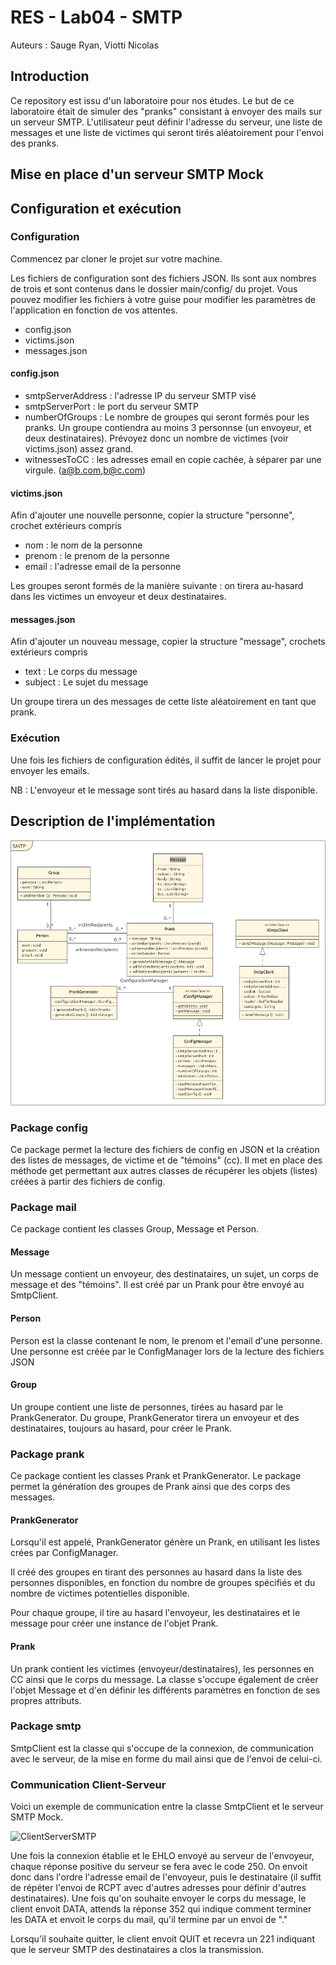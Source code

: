 # RES - Lab04 - SMTP

Auteurs : Sauge Ryan, Viotti Nicolas

## Introduction

Ce repository est issu d'un laboratoire pour nos études. Le but de ce laboratoire était de simuler des "pranks" consistant à envoyer des mails sur un serveur SMTP. L'utilisateur peut définir l'adresse du serveur, une liste de messages et une liste de victimes qui seront tirés aléatoirement pour l'envoi des pranks.

## Mise en place d'un serveur SMTP Mock

## Configuration et exécution

### Configuration

Commencez par cloner le projet sur votre machine.

Les fichiers de configuration sont des fichiers JSON. Ils sont aux nombres de trois et sont contenus dans le dossier main/config/ du projet. Vous pouvez modifier les fichiers à votre guise pour modifier les paramètres de l'application en fonction de vos attentes.

- config.json
- victims.json
- messages.json

#### config.json

- smtpServerAddress : l'adresse IP du serveur SMTP visé
- smtpServerPort : le port du serveur SMTP
- numberOfGroups : Le nombre de groupes qui seront formés pour les pranks. Un groupe contiendra au moins 3 personnse (un envoyeur, et deux destinataires). Prévoyez donc un nombre de victimes (voir victims.json) assez grand.
- witnessesToCC : les adresses email en copie cachée, à séparer par une virgule. (a@b.com,b@c.com)

#### victims.json

Afin d'ajouter une nouvelle personne, copier la structure "personne", crochet extérieurs compris

- nom : le nom de la personne
- prenom : le prenom de la personne
- email : l'adresse email de la personne

Les groupes seront formés de la manière suivante : on tirera au-hasard dans les victimes un envoyeur et deux destinataires.

#### messages.json

Afin d'ajouter un nouveau message, copier la structure "message", crochets extérieurs compris

- text : Le corps du message
- subject : Le sujet du message

Un groupe tirera un des messages de cette liste aléatoirement en tant que prank.

### Exécution

Une fois les fichiers de configuration édités, il suffit de lancer le projet pour envoyer les emails.

NB : L'envoyeur et le message sont tirés au hasard dans la liste disponible.

## Description de l'implémentation

![diagramme](.\images\diagramme.png)

### Package config

Ce package permet la lecture des fichiers de config en JSON et la création des listes de messages, de victime et de "témoins" (cc). Il met en place des méthode get permettant aux autres classes de récupérer les objets (listes) créées à partir des fichiers de config.



### Package mail

Ce package contient les classes Group, Message et Person.

#### Message

Un message contient un envoyeur, des destinataires, un sujet, un corps de message et des "témoins". Il est créé par un Prank pour être envoyé au SmtpClient.

#### Person

Person est la classe contenant le nom, le prenom et l'email d'une personne. Une personne est créée par le ConfigManager lors de la lecture des fichiers JSON

#### Group

Un groupe contient une liste de personnes, tirées au hasard par le PrankGenerator. Du groupe, PrankGenerator tirera un envoyeur et des destinataires, toujours au hasard, pour créer le Prank.

### Package prank

Ce package contient les classes Prank et PrankGenerator. Le package permet la génération des groupes de Prank ainsi que des corps des messages.

#### PrankGenerator

Lorsqu'il est appelé, PrankGenerator génère un Prank, en utilisant les listes crées par ConfigManager.

Il créé des groupes  en tirant des personnes au hasard dans la liste des personnes disponibles, en fonction du nombre de groupes spécifiés et du nombre de victimes potentielles disponible.

Pour chaque groupe, il tire au hasard l'envoyeur, les destinataires et le message pour créer une instance de l'objet Prank.

#### Prank

Un prank contient les victimes (envoyeur/destinataires), les personnes en CC ainsi que le corps du message. La classe s'occupe également de créer l'objet Message et d'en définir les différents paramètres en fonction de ses propres attributs.

### Package smtp

SmtpClient est la classe qui s'occupe de la connexion, de  communication avec le serveur, de la mise en forme du mail ainsi que de l'envoi de celui-ci.

### Communication Client-Serveur

Voici un exemple de communication entre la classe SmtpClient et le serveur SMTP Mock.

![ClientServerSMTP](https://github.com/rya-sge/smtp/tree/newMain/images/ClientServerSMTP.png?raw=true)

Une fois la connexion établie et le EHLO envoyé au serveur de l'envoyeur, chaque réponse positive du serveur se fera avec le code 250. On envoit donc dans l'ordre l'adresse email de l'envoyeur, puis le destinataire (il suffit de répéter l'envoi de RCPT avec d'autres adresses pour définir d'autres destinataires). Une fois qu'on souhaite envoyer le corps du message, le client envoit DATA, attends la réponse 352 qui indique comment terminer les DATA et envoit le corps du mail, qu'il termine par un envoi de "."

Lorsqu'il souhaite quitter, le client envoit QUIT et recevra un 221 indiquant que le serveur SMTP des destinataires a clos la transmission.